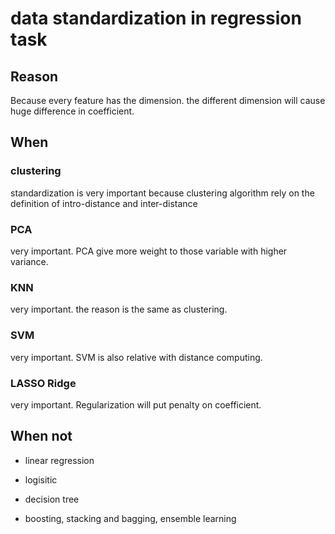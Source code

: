 # data standardization in regression task

## Reason

Because every feature has the dimension. the different dimension will cause huge difference in coefficient.

## When

### clustering

standardization is very important because clustering algorithm rely on the definition of intro-distance and inter-distance 

### PCA

very important. PCA give more weight to those variable with higher variance.

### KNN

very important. the reason is the same as clustering.

### SVM

very important. SVM is also relative with distance computing.

### LASSO Ridge

very important. Regularization will put penalty on coefficient. 



## When not

- linear regression

- logisitic

- decision tree

- boosting, stacking and bagging, ensemble learning

  

  
